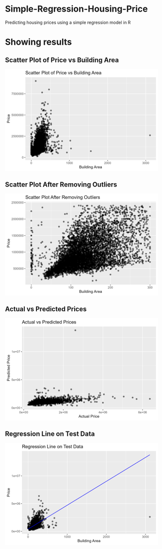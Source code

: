 # Simple-Regression-Housing-Price
Predicting housing prices using a simple regression model in R

# Showing results

## Scatter Plot of Price vs Building Area
![Scatter Plot](scatter_price_building.png)

## Scatter Plot After Removing Outliers
![Scatter Plot No Outliers](scatter_no_outliers.png)

## Actual vs Predicted Prices
![Actual vs Predicted](actual_vs_predicted.png)

## Regression Line on Test Data
![Regression Line](regression_line.png)

